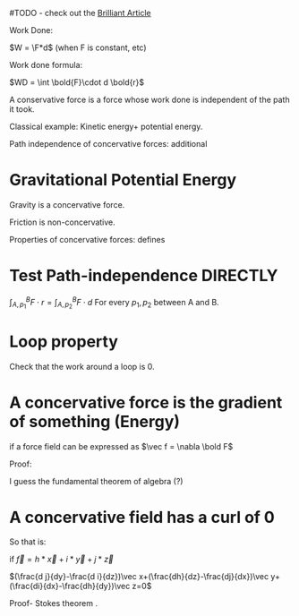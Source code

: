 
#TODO - check out the [Brilliant Article](https://brilliant.org/wiki/conservative-forces/)


Work Done:

$W = \F*d$ (when F is constant, etc)


Work done formula:

$WD =  \int \bold{F}\cdot d \bold{r}$



A conservative force is a force whose work done is independent of the path it took.

Classical example: Kinetic energy+ potential energy.


Path independence of concervative forces: additional


# Gravitational Potential Energy

Gravity is a concervative force.



Friction is non-concervative.

Properties of concervative forces: defines


# Test Path-independence DIRECTLY


$\int_{A,p_1}^{B} F\cdot r=  \int_{A,p_2}^{B} F\cdot d$
For every $p_1,p_2$ between A and B.




# Loop property


Check that the work around a loop is 0.


# A concervative force is the gradient of something (Energy)

if a force field can be expressed as $\vec f = \nabla \bold F$

Proof:

I guess the fundamental theorem of algebra (?)


# A concervative field has a curl of 0

So that is:

if 
$\vec f =h*\vec x+i*\vec y+j*\vec z$

$(\frac{d j}{dy}-\frac{d i}{dz})\vec x+(\frac{dh}{dz}-\frac{dj}{dx})\vec y+(\frac{di}{dx}-\frac{dh}{dy})\vec z=0$

 Proof- Stokes theorem .
